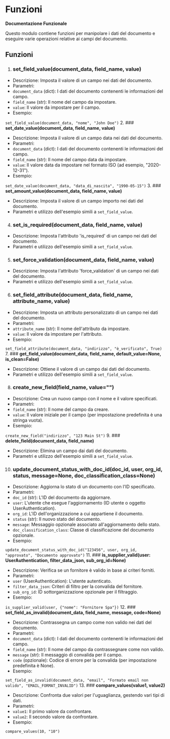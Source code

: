 # Funzioni

**Documentazione Funzionale**

Questo modulo contiene funzioni per manipolare i dati del documento e eseguire varie operazioni relative ai campi del documento.

## **Funzioni**

1. ### **set\_field\_value(document\_data, field\_name, value)**
* Descrizione: Imposta il valore di un campo nei dati del documento.
* Parametri:
* `document_data` (dict): I dati del documento contenenti le informazioni del campo.
* `field_name` (str): Il nome del campo da impostare.
* `value`: Il valore da impostare per il campo.
*   Esempio:

`set_field_value(document_data, "nome", "John Doe")`
2. ### **set\_date\_value(document\_data, field\_name, value)**
* Descrizione: Imposta il valore di un campo data nei dati del documento.
* Parametri:
* `document_data` (dict): I dati del documento contenenti le informazioni del campo.
* `field_name` (str): Il nome del campo data da impostare.
* `value`: Il valore data da impostare nel formato ISO (ad esempio, "2020-12-31").
*   Esempio:

`set_date_value(document_data, "data_di_nascita", "1990-05-15")`
3. ### **set\_amount\_value(document\_data, field\_name, value)**
* Descrizione: Imposta il valore di un campo importo nei dati del documento.
* Parametri e utilizzo dell'esempio simili a `set_field_value`.
4. ### **set\_is\_required(document\_data, field\_name, value)**
* Descrizione: Imposta l'attributo 'is\_required' di un campo nei dati del documento.
* Parametri e utilizzo dell'esempio simili a `set_field_value`.
5. ### **set\_force\_validation(document\_data, field\_name, value)**
* Descrizione: Imposta l'attributo 'force\_validation' di un campo nei dati del documento.
* Parametri e utilizzo dell'esempio simili a `set_field_value`.
6. ### **set\_field\_attribute(document\_data, field\_name, attribute\_name, value)**
* Descrizione: Imposta un attributo personalizzato di un campo nei dati del documento.
* Parametri:
* `attribute_name` (str): Il nome dell'attributo da impostare.
* `value`: Il valore da impostare per l'attributo.
*   Esempio:

`set_field_attribute(document_data, "indirizzo", "è_verificato", True)`
7. ### **get\_field\_value(document\_data, field\_name, default\_value=None, is\_clean=False)**
* Descrizione: Ottiene il valore di un campo dai dati del documento.
* Parametri e utilizzo dell'esempio simili a `set_field_value`.
8. ### **create\_new\_field(field\_name, value="")**
* Descrizione: Crea un nuovo campo con il nome e il valore specificati.
* Parametri:
* `field_name` (str): Il nome del campo da creare.
* `value`: Il valore iniziale per il campo (per impostazione predefinita è una stringa vuota).
*   Esempio:

`create_new_field("indirizzo", "123 Main St")`
9. ### **delete\_field(document\_data, field\_name)**
* Descrizione: Elimina un campo dai dati del documento.
* Parametri e utilizzo dell'esempio simili a `set_field_value`.
10. ### **update\_document\_status\_with\_doc\_id(doc\_id, user, org\_id, status, message=None, doc\_classification\_class=None)**
* Descrizione: Aggiorna lo stato di un documento con l'ID specificato.
* Parametri:
* `doc_id` (str): L'ID del documento da aggiornare.
* `user`: L'utente che esegue l'aggiornamento (ID utente o oggetto UserAuthentication).
* `org_id`: L'ID dell'organizzazione a cui appartiene il documento.
* `status` (str): Il nuovo stato del documento.
* `message`: Messaggio opzionale associato all'aggiornamento dello stato.
* `doc_classification_class`: Classe di classificazione del documento opzionale.
*   Esempio:

`update_document_status_with_doc_id("123456", user, org_id, "approvato", "Documento approvato")`
11. ### **is\_supplier\_valid(user: UserAuthentication, filter\_data\_json, sub\_org\_id=None)**
* Descrizione: Verifica se un fornitore è valido in base ai criteri forniti.
* Parametri:
* `user` (UserAuthentication): L'utente autenticato.
* `filter_data_json`: Criteri di filtro per la convalida del fornitore.
* `sub_org_id`: ID sottorganizzazione opzionale per il filtraggio.
*   Esempio:

`is_supplier_valid(user, {"nome": "Fornitore Spa"})`
12. ### **set\_field\_as\_invalid(document\_data, field\_name, message, code=None)**
* Descrizione: Contrassegna un campo come non valido nei dati del documento.
* Parametri:
* `document_data` (dict): I dati del documento contenenti le informazioni del campo.
* `field_name` (str): Il nome del campo da contrassegnare come non valido.
* `message` (str): Il messaggio di convalida per il campo.
* `code` (opzionale): Codice di errore per la convalida (per impostazione predefinita è None).
*   Esempio:

`set_field_as_invalid(document_data, "email", "Formato email non valido", "EMAIL_FORMAT_INVALID")`
13. ### **compare\_values(value1, value2)**
* Descrizione: Confronta due valori per l'uguaglianza, gestendo vari tipi di dati.
* Parametri:
* `value1`: Il primo valore da confrontare.
* `value2`: Il secondo valore da confrontare.
*   Esempio:

`compare_values(10, "10")`
